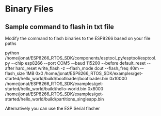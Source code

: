 # Binary Files

## Sample command to flash in txt file
Modify the command to flash binaries to the ESP8266 based on your file paths

python /home/jonat/ESP8266_RTOS_SDK/components/esptool_py/esptool/esptool.py --chip esp8266 --port COM5 --baud 115200 --before default_reset --after hard_reset write_flash -z --flash_mode dout --flash_freq 40m --flash_size 1MB 0x0 /home/jonat/ESP8266_RTOS_SDK/examples/get-started/hello_world/build/bootloader/bootloader.bin 0x10000 /home/jonat/ESP8266_RTOS_SDK/examples/get-started/hello_world/build/hello-world.bin 0x8000 /home/jonat/ESP8266_RTOS_SDK/examples/get-started/hello_world/build/partitions_singleapp.bin

Alternatively you can use the ESP Serial flasher
